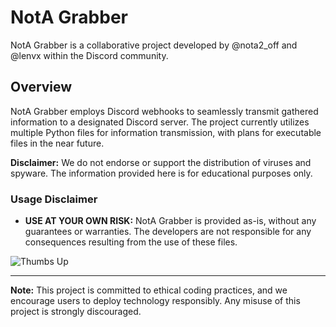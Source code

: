 # NotA Grabber

NotA Grabber is a collaborative project developed by @nota2_off and @lenvx within the Discord community.

## Overview

NotA Grabber employs Discord webhooks to seamlessly transmit gathered information to a designated Discord server. The project currently utilizes multiple Python files for information transmission, with plans for executable files in the near future.

**Disclaimer:**
We do not endorse or support the distribution of viruses and spyware. The information provided here is for educational purposes only.

### Usage Disclaimer

- **USE AT YOUR OWN RISK:** NotA Grabber is provided as-is, without any guarantees or warranties. The developers are not responsible for any consequences resulting from the use of these files.

![Thumbs Up](https://github.com/luigigeek12/nota_grabber/assets/142833216/0589ba34-1fa4-4a27-bd9b-e156aeb70865)

---

**Note:** This project is committed to ethical coding practices, and we encourage users to deploy technology responsibly. Any misuse of this project is strongly discouraged.
